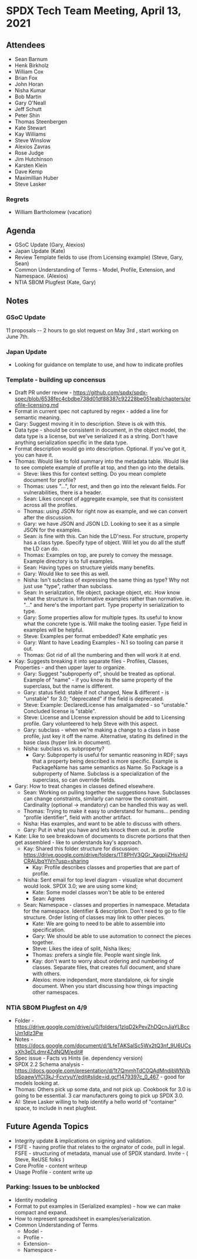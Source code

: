 
# SPDX Tech Team Meeting, April 13, 2021

## Attendees
* Sean Barnum
* Henk Birkholz
* William Cox
* Brian Fox
* John Horan
* Nisha Kumar
* Bob Martin
* Gary O'Neall
* Jeff Schutt
* Peter Shin
* Thomas Steenbergen
* Kate Stewart
* Kay Williams
* Steve Winslow
* Alexios Zavras
* Rose Judge
* Jim Hutchinson
* Karsten Klein
* Dave Kemp
* Maximillian Huber
* Steve Lasker

### Regrets
* William Bartholomew (vacation)

## Agenda
* GSoC Update (Gary, Alexios)
* Japan Update (Kate)
* Review Template fields to use (from Licensing example) (Steve, Gary, Sean)
* Common Understanding of Terms -  Model, Profile, Extension, and Namespace. (Alexios)
* NTIA SBOM Plugfest (Kate, Gary)

## Notes

### GSoC Update
11 proposals -- 2 hours to go
slot request on May 3rd ,  start working on June 7th.

### Japan Update
 * Looking for guidance on template to use, and how to indicate profiles

### Template - building up concensus

* Draft PR under review - https://github.com/spdx/spdx-spec/blob/6538fec4cbdbe738d01df88387c92228be051eab/chapters/profile-licensing.md
*  Format in current spec not captured by regex - added a line for semantic meaning.
  *  Gary: Suggest moving it in to description.    Steve is ok with this.
*  Data type - should be consistent in document, in the object model, the data type is a license, but we've serialized it as a string.    Don't have anything serialization specific in the data type.
  * Format description would go into description.   Optional.  If you've got it, you can have it.
* Thomas:  Would like to fold summary into the metadata table.    Would like to see complete example of profile at top, and then go into the details.
  * Steve: likes this for context setting.   Do you mean complete document for profile?
  * Thomas: uses "...", for rest, and then go into the relevant fields.   For vulnerabilities, there is a header.
  * Sean: Likes concept of aggregate example,  see that its consistent across all the profiles.
  * Thomas:  using JSON for right now as example, and we can convert after the discussion.
  * Gary:  we have JSON and JSON LD.   Looking to see it as a simple JSON for the examples.
  * Sean: is fine with this.   Can hide the LD'ness.    For structure, property has a class type.   Specify type of object.  Will let you do all the stuff the LD can do.
  * Thomas:  Examples on top, are purely to convey the message.    Example directory is to full examples.
  * Sean: Having types on structure yields many benefits.
  * Gary: Would like to see this as well.
  * Nisha:  Isn't subclass of expressing the same thing as type?    Why not just use "type", rather than subclass.
  * Sean: In serialization, file object, package object, etc.   How know what the structure is.    Informative examples rather than normative.  ie. "..." and here's the important part.    Type property in serialization to type.
  * Gary: Some properties allow for multiple types.  Its useful to know what the concrete type is.  Will make the tooling easier.   Type field in examples will be helpful.
  * Steve:   Examples per format embedded?   Kate emphatic yes
  * Gary:  Want to have Leading Examples - N.1 so tooling can parse it out.
  * Thomas:  Got rid of all the numbering and then will work it at end.
* Kay: Suggests breaking it into separate files - Profiles, Classes, Properties - and then upper layer to  organize.
  * Gary:  Suggest "subproperty of", should be treated as optional.     Example of "name" - if you know its the same property of the superclass, but the name is different.
  * Gary:  status field: stable if not changed, New & different - is "unstable" for 3.0;    "deprecated" if the field is deprecated.
  * Steve:  Example:  DeclaredLicense has amalgamated - so "unstable."   Concluded license is "stable".
  * Steve:  License and LIcense expression should be add to Licensing profile.  Gary volunteered to help Steve with this aspect.
  * Gary:  subclass - when we're making a change to a class in base profile,  just key it off the name.   Alternative, stating its defined in the base class (hyper link in document).
  * Nisha:  subclass vs. subproperty?
    * Gary: Subproperty is useful for semantic reasoning in RDF;  says that a property being described is more specific.   Example is PackageName has same semantics as Name.   So Package is a subproperty of Name.   Subclass is a specialization of the superclass, so can override fields.
* Gary:  How to treat changes in classes defined elsewhere.
  * Sean:  Working on pulling together the suggestions have.   Subclasses can change constraints, similarly can narrow the constraint.   Cardinality (optional -> mandatory) can be handled this way as well.
  * Thomas:  Trying to make it easy to understand for humans...  pending "profile identifier",  field with another artifact.
  * Nisha:  Has examples, and want to be able to discuss with others.
  * Gary: Put in what you have and lets knock them out.    ie. profile
* Kate:  Like to see breakdown of documents to discrete portions that then get assembled - like to understands kay's approach.
  * Kay: Shared this folder structure for discussion: https://drive.google.com/drive/folders/1T8PHV3QGr_XagpijZHsxHUCRAUbqYlVn?usp=sharing
    * Kay:  Profile describes classes and properties that are part of profile.
  * Nisha: Sent email for top level diagram - visualize what document would look.   SPDX 3.0;  we are using some kind;
     * Kate: Some model classes won't be able to be entered
     * Sean: Agrees
  * Sean:  Namespace - classes and properties in namespace.   Metadata for the namespace.   Identifier & description.   Don't need to go to file structure.   Order listing of classes may link to other pieces.
    * Kate: We are going to need to be able to assemble into specification.
    * Gary: We should be able to use automation to connect the pieces together.
    * Steve:  Likes the idea of split,  Nisha likes;
    * Thomas: prefers a single file.   People want single link.
    * Kay: don't want to worry about ordering and numbering of classes.  Separate files, that creates full document, and share with others.
    * Alexios:  more independant, more standalone, ok for single document.   When you start discussing how things impacting other namespaces.

### NTIA SBOM Plugfest on 4/9
* Folder - https://drive.google.com/drive/u/0/folders/1zIqD2kPevZhDQcnJjaYLBccUm1dIz3Pw
* Notes - https://docs.google.com/document/d/1LfeTAKSalSc5Wx2tQ3nf_9U6UCsxXh3eDLdmr4ZdNQM/edit#
* Spec issue - Facts vs Hints (ie. dependency version)
* SPDX 2.2 Schema analysis - https://docs.google.com/presentation/d/1t7QmmhTdC0QAdMndjbWNVbbSpaewVfCl3kJ-FcvryuY/edit#slide=id.gcf1479397c_0_467 - good for models looking at.
* Thomas:  Others pick up some data, and not pick up.   Cookbook for 3.0 is going to be essential.   3 car manufacturers going to pick up SPDX 3.0.
* AI:  Steve Lasker willing to help identify a hello world of "container" space, to include in next plugfest.

## Future Agenda Topics
* Integrity update & implications on signing and validation.
* FSFE - having profile that relates to the orginator of code,  pull in legal.   FSFE - structuring of metadata,  manual use of SPDX standard.    Invite - ( Steve, ReUSE folks )
* Core Profile - content writeup
* Usage Profile - content write up


### Parking:  Issues to be unblocked
* Identity modeling
* Format to put examples in (Serialized examples) - how we can make compact and expand.
* How to represent spreadsheet in examples/serialization.
* Common Understanding of Terms
  * Model -
  * Profile -
  * Extension-
  * Namespace -
